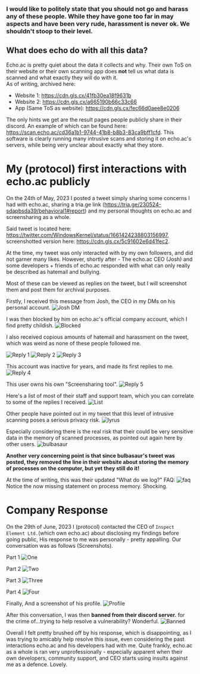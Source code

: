 ### I would like to politely state that you should not go and harass any of these people. While they have gone too far in may aspects and have been very rude, harassment is never ok. We shouldn't stoop to their level.


## What does echo do with all this data?
Echo.ac is pretty quiet about the data it collects and why. Their own ToS on their website or their own scanning app does **not** tell us what data is scanned and what exactly they will do with it.\
As of writing, archived here: 
- Website 1: https://cdn.gls.cx/41fb30ea18f9631b
- Website 2: https://cdn.gls.cx/a665190b66c33c66 
- App (Same ToS as website): https://cdn.gls.cx/fec66d0aee8e0206

The only hints we get are the result pages people publicly share in their discord. An example of which can be found here: https://scan.echo.ac/cd36a1b1-9744-41b8-b8b3-83ca9bff1cfd. This software is clearly running many intrusive scans and storing it on echo.ac's servers, while being very unclear about exactly what they store.

# My (protocol) first interactions with echo.ac publicly
On the 24th of May, 2023 I posted a tweet simply sharing some concerns I had with echo.ac, sharing a tria.ge link (https://tria.ge/230524-sdapbsda39/behavioral1#report) and my personal thoughts on echo.ac and screensharing as a whole.

Said tweet is located here: https://twitter.com/WindowsKernel/status/1661424238803156997, screenshotted version here: https://cdn.gls.cx/5c91602e6d41fec2.

At the time, my tweet was only interacted with by my own followers, and did not garner many likes. However, shortly after - The echo.ac CEO (Josh) and some developers + friends of echo.ac responded with what can only really be described as hatemail and bullying. 

Most of these can be viewed as replies on the tweet, but I will screenshot them and post them for archival purposes.

Firstly, I received this message from Josh, the CEO in my DMs on his personal account. ![Josh DM](https://cdn.gls.cx/3d259502f60b4d18)

I was then blocked by him on echo.ac's official company account, which I find pretty childish. ![Blocked](https://cdn.gls.cx/a667763dbcbae333)

I also received copious amounts of hatemail and harassment on the tweet, which was weird as none of these people followed me.

![Reply 1](https://cdn.gls.cx/76b2e38cd4abf81f)
![Reply 2](https://cdn.gls.cx/f8dd33f1ccfb1cf0)
![Reply 3](https://cdn.gls.cx/c7fb67f78f6610ad)


This account was inactive for years, and made its first replies to me. ![Reply 4](https://cdn.gls.cx/c5f75a0871cba519)


This user owns his own "Screensharing tool". 
![Reply 5](https://cdn.gls.cx/a96ec0ef6f8e7e46)


Here's a list of most of their staff and support team, which you can correlate to some of the replies I received. 
![List](https://cdn.gls.cx/29ca995001be5872)


Other people have pointed out in my tweet that this level of intrusive scanning poses a serious privacy risk.
![lyrus](https://cdn.gls.cx/480ab37787ff990c)


Especially considering there is the real risk that their could be very sensitive data in the memory of scanned processes, as pointed out again here by other users.
![bulbasaur](https://cdn.gls.cx/e57fcaaef3e93fb6)


**Another very concerning point is that since bulbasaur's tweet was posted, they removed the line in their website about storing the memory of processes on the computer, but yet they still do it!**

At the time of writing, this was their updated "What do we log?" FAQ: ![faq](https://cdn.gls.cx/777c3b6e8dbb01d9)\
Notice the now missing statement on process memory. Shocking.

# Company Response
On the 29th of June, 2023 I (protocol) contacted the CEO of `Inspect Element Ltd.`(which own echo.ac) about disclosing my findings before going public, His response to me was personally - pretty appalling. Our conversation was as follows (Screenshots).

Part 1
![One](https://cdn.gls.cx/a44490cf0eb17eb0)


Part 2
![Two](https://cdn.gls.cx/18f75e7b3f40e0f8)


Part 3
![Three](https://cdn.gls.cx/d837c73f27054b84)


Part 4
![Four](https://cdn.gls.cx/e2b770497bc06754)


Finally, And a screenshot of his profile. 
![Profile](https://cdn.gls.cx/e62aeb70bb05cf79)


After this conversation, I was then **banned from their discord server.** for the crime of...trying to help resolve a vulnerability? Wonderful.
![Banned](https://cdn.gls.cx/376db515dc954124)


Overall I felt pretty brushed off by his response, which is disappointing, as I was trying to amicably help resolve this issue, even considering the past interactions echo.ac and his developers had with me.
Quite frankly, echo.ac as a whole is ran very unprofessionally - especially apparent when their own developers, community support, and CEO starts using insults against me as a defence. Lovely.
